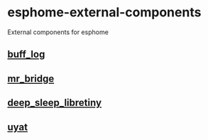 # esphome-external-components
External components for esphome
## [buff_log](https://github.com/szupi-ipuzs/esphome-external-bufflog)
## [mr_bridge](https://github.com/szupi-ipuzs/esphome-external-mr_bridge)
## [deep_sleep_libretiny](https://github.com/szupi-ipuzs/esphome-external-lt-deepsleep)
## [uyat](https://github.com/szupi-ipuzs/esphome-external-uyat)
